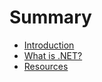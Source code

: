 # Summary

- [Introduction](./introduction.md)
- [What is .NET?](./what_is_dotnet.md)
- [Resources](./resources.md)
